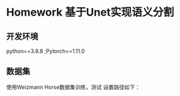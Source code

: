 # Homework 基于Unet实现语义分割
## 开发环境
python==3.8.8     ;Pytorch==1.11.0
## 数据集
使用Weizmann Horse数据集训练，测试
设置路径如下：
